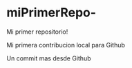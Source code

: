 # miPrimerRepo-

Mi primer repositorio!

Mi primera contribucion local para Github

Un commit mas desde Github
